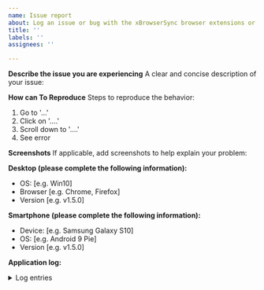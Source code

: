 ```yaml
---
name: Issue report
about: Log an issue or bug with the xBrowserSync browser extensions or mobile app
title: ''
labels: ''
assignees: ''

---
```


<!--
This is the issue tracker for the xBrowserSync browser extensions and mobile app. If you would like to report an issue for the xBrowserSync API, please do so at https://github.com/xbrowsersync/api/issues/.

Alternatively, if you are a user and need to report an issue with a particular xBrowserSync service, please send us a message instead using the contact form at https://www.xbrowsersync.org/contact/.

Before you continue, please check the list of known issues (https://github.com/xbrowsersync/app/wiki/Known-issues) and the FAQs (https://www.xbrowsersync.org/#faqs). Otherwise, please fill out all of the information below.

Thanks for using xBrowserSync!
-->

**Describe the issue you are experiencing**
A clear and concise description of your issue:

**How can To Reproduce**
Steps to reproduce the behavior:
1. Go to '...'
2. Click on '....'
3. Scroll down to '....'
4. See error

**Screenshots**
If applicable, add screenshots to help explain your problem:

**Desktop (please complete the following information):**
 - OS: [e.g. Win10]
 - Browser [e.g. Chrome, Firefox]
 - Version [e.g. v1.5.0]

**Smartphone (please complete the following information):**
 - Device: [e.g. Samsung Galaxy S10]
 - OS: [e.g. Android 9 Pie]
 - Version [e.g. v1.5.0]

**Application log:**
<details>
<summary>Log entries</summary>

```
Download the Application log from the Settings panel and paste the contents here.
```
</details>
